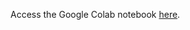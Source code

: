 Access the Google Colab notebook [here](https://colab.research.google.com/drive/132p2BiLANw0YRh5iwQXXTWlxWToHmPQh?usp=sharing).
